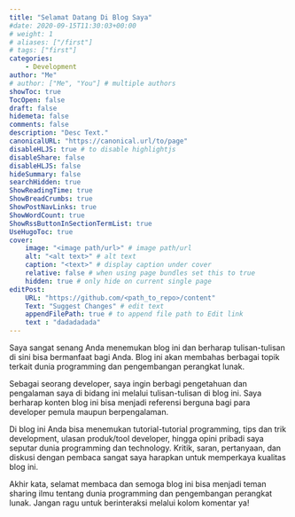 ```yaml
---
title: "Selamat Datang Di Blog Saya"
#date: 2020-09-15T11:30:03+00:00
# weight: 1
# aliases: ["/first"]
# tags: ["first"]
categories:
    - Development
author: "Me"
# author: ["Me", "You"] # multiple authors
showToc: true
TocOpen: false
draft: false
hidemeta: false
comments: false
description: "Desc Text."
canonicalURL: "https://canonical.url/to/page"
disableHLJS: true # to disable highlightjs
disableShare: false
disableHLJS: false
hideSummary: false
searchHidden: true
ShowReadingTime: true
ShowBreadCrumbs: true
ShowPostNavLinks: true
ShowWordCount: true
ShowRssButtonInSectionTermList: true
UseHugoToc: true
cover:
    image: "<image path/url>" # image path/url
    alt: "<alt text>" # alt text
    caption: "<text>" # display caption under cover
    relative: false # when using page bundles set this to true
    hidden: true # only hide on current single page
editPost:
    URL: "https://github.com/<path_to_repo>/content"
    Text: "Suggest Changes" # edit text
    appendFilePath: true # to append file path to Edit link
    text : "dadadadada"
---
```

Saya sangat senang Anda menemukan blog ini dan berharap tulisan-tulisan di sini bisa bermanfaat bagi Anda. Blog ini akan membahas berbagai topik terkait dunia programming dan pengembangan perangkat lunak.

Sebagai seorang developer, saya ingin berbagi pengetahuan dan pengalaman saya di bidang ini melalui tulisan-tulisan di blog ini. Saya berharap konten blog ini bisa menjadi referensi berguna bagi para developer pemula maupun berpengalaman.

Di blog ini Anda bisa menemukan tutorial-tutorial programming, tips dan trik development, ulasan produk/tool developer, hingga opini pribadi saya seputar dunia programming dan technology. Kritik, saran, pertanyaan, dan diskusi dengan pembaca sangat saya harapkan untuk memperkaya kualitas blog ini.

Akhir kata, selamat membaca dan semoga blog ini bisa menjadi teman sharing ilmu tentang dunia programming dan pengembangan perangkat lunak. Jangan ragu untuk berinteraksi melalui kolom komentar ya!
